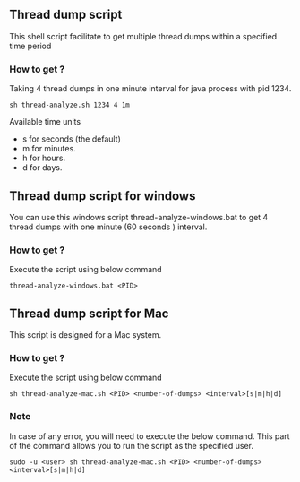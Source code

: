 ## Thread dump script

This shell script facilitate to get multiple thread dumps within a specified time period

### How to get ?

Taking 4 thread dumps in one minute interval for java process with pid 1234.
```
sh thread-analyze.sh 1234 4 1m
```

Available time units

- s for seconds (the default)
- m for minutes.
- h for hours.
- d for days.

## Thread dump script for windows

You can use this windows script thread-analyze-windows.bat to get 4 thread dumps with one minute (60 seconds ) interval.

### How to get ?

Execute the script using below command
```
thread-analyze-windows.bat <PID>
```

## Thread dump script for Mac

This script is designed for a Mac system.

### How to get ?

Execute the script using below command
```
sh thread-analyze-mac.sh <PID> <number-of-dumps> <interval>[s|m|h|d]
```

### Note
In case of any error, you will need to execute the below command. This part of the command allows you to run the script as the specified user.
```
sudo -u <user> sh thread-analyze-mac.sh <PID> <number-of-dumps> <interval>[s|m|h|d]
```
